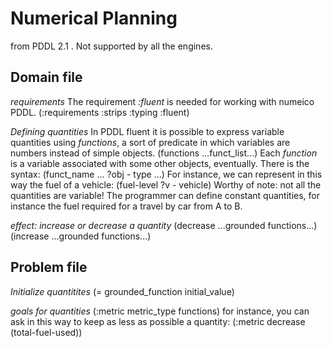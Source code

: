 # Numerical Planning
from PDDL 2.1 . Not supported by all the engines.

## Domain file
*requirements*
The requirement *:fluent* is needed for working with numeico PDDL.
(:requirements :strips :typing :fluent)

*Defining quantities*
In PDDL fluent it is possible to express variable quantities using *functions*, a sort of predicate in which variables are numbers instead of simple objects.
(functions ...funct_list...)
Each *function* is a variable associated with some other objects, eventually. There is the syntax:
(funct_name ... ?obj - type ...)
For instance, we can represent in this way the fuel of a vehicle:
(fuel-level ?v - vehicle)
Worthy of note: not all the quantities are variable! The programmer can define constant quantities, for instance the fuel required for a travel by car from A to B.

*effect: increase or decrease a quantity*
(decrease ...grounded functions...)
(increase ...grounded functions...)


## Problem file
*Initialize quantitites*
(= grounded_function initial_value)

*goals for quantities*
(:metric metric_type functions)
for instance, you can ask in this way to keep as less as possible a quantity:
(:metric decrease (total-fuel-used))
